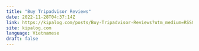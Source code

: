 ```yaml
---
title: "Buy Tripadvisor Reviews"
date: 2022-11-28T04:37:14Z
link: https://kipalog.com/posts/Buy-Tripadvisor-Reviews?utm_medium=RSS&utm_source=news.12bit.vn
site: kipalog.com
language: Vietnamese
draft: false
---
```

